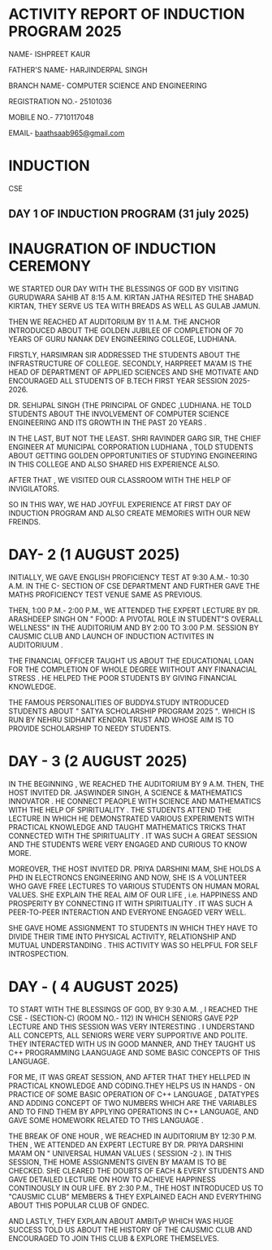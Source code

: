 # ACTIVITY REPORT OF INDUCTION PROGRAM 2025
NAME- ISHPREET KAUR 

FATHER'S NAME- HARJINDERPAL SINGH 

BRANCH NAME- COMPUTER SCIENCE AND ENGINEERING

REGISTRATION NO.- 25101036

MOBILE NO.- 7710117048

EMAIL- baathsaab965@gmail.com


# INDUCTION
CSE


## DAY 1 OF INDUCTION PROGRAM (31 july 2025)

# INAUGRATION OF INDUCTION CEREMONY 

WE STARTED OUR DAY WITH THE BLESSINGS OF GOD BY VISITING GURUDWARA SAHIB AT 8:15 A.M. KIRTAN JATHA RESITED THE SHABAD KIRTAN, THEY SERVE US TEA WITH BREADS AS WELL AS GULAB JAMUN.


THEN WE REACHED AT AUDITORIUM BY 11 A.M. THE ANCHOR INTRODUCED ABOUT THE GOLDEN JUBILEE OF COMPLETION OF 70 YEARS OF GURU NANAK DEV ENGINEERING COLLEGE, LUDHIANA.

FIRSTLY, HARSIMRAN SIR ADDRESSED THE STUDENTS ABOUT THE INFRASTRUCTURE OF COLLEGE.
SECONDLY, HARPREET MA'AM IS THE HEAD OF DEPARTMENT OF APPLIED SCIENCES AND SHE MOTIVATE AND ENCOURAGED ALL STUDENTS OF B.TECH FIRST YEAR SESSION 2025-2026.

DR. SEHIJPAL SINGH {THE PRINCIPAL OF GNDEC ,LUDHIANA. HE TOLD STUDENTS ABOUT THE INVOLVEMENT OF COMPUTER SCIENCE ENGINEERING AND ITS GROWTH IN THE PAST 20 YEARS .

IN THE LAST, BUT NOT THE LEAST. SHRI RAVINDER GARG SIR, THE CHIEF ENGINEER AT MUNICIPAL CORPORATION LUDHIANA , TOLD STUDENTS ABOUT GETTING GOLDEN OPPORTUNITIES OF STUDYING ENGINEERING IN THIS COLLEGE AND ALSO SHARED HIS EXPERIENCE ALSO.

AFTER THAT , WE VISITED OUR CLASSROOM WITH THE HELP OF INVIGILATORS.

SO IN THIS WAY,
 WE HAD JOYFUL EXPERIENCE AT FIRST DAY OF INDUCTION PROGRAM AND ALSO CREATE MEMORIES WITH OUR NEW FREINDS.

 # DAY- 2 (1 AUGUST 2025)

INITIALLY, WE GAVE ENGLISH PROFICIENCY TEST AT 9:30 A.M.- 10:30 A.M. IN THE C- SECTION OF CSE DEPARTMENT AND FURTHER GAVE THE MATHS PROFICIENCY TEST VENUE SAME AS PREVIOUS.

THEN, 1:00 P.M.- 2:00 P.M., WE ATTENDED THE EXPERT LECTURE BY DR. ARASHDEEP SINGH ON " FOOD: A PIVOTAL ROLE IN STUDENT"S OVERALL WELLNESS" IN THE AUDITORIUM AND BY 2:00 TO 3:00 P.M. SESSION BY CAUSMIC CLUB AND LAUNCH OF INDUCTION ACTIVITES IN AUDITORIUUM .

THE FINANCIAL OFFICER TAUGHT US ABOUT THE EDUCATIONAL LOAN FOR THE COMPLETION OF WHOLE DEGREE WIITHOUT ANY FINANACIAL STRESS . HE HELPED THE POOR STUDENTS BY GIVING FINANCIAL KNOWLEDGE. 

THE FAMOUS PERSONALITIES OF BUDDY4.STUDY INTRODUCED STUDENTS ABOUT " SATYA SCHOLARSHIP PROGRAM 2025 ". WHICH IS RUN BY NEHRU SIDHANT KENDRA TRUST AND WHOSE AIM IS TO PROVIDE SCHOLARSHIP TO NEEDY STUDENTS.

# DAY - 3 (2 AUGUST 2025)

IN THE BEGINNING , WE REACHED THE AUDITORIUM BY 9 A.M. THEN, THE HOST INVITED DR. JASWINDER SINGH, A SCIENCE & MATHEMATICS INNOVATOR . HE CONNECT PEAOPLE WITH SCIENCE AND MATHEMATICS  WITH THE HELP OF SPIRITUALITY . THE STUDENTS ATTEND THE LECTURE IN WHICH HE DEMONSTRATED VARIOUS EXPERIMENTS WITH PRACTICAL KNOWLEDGE AND TAUGHT MATHEMATICS TRICKS THAT CONNECTED WITH THE SPIRITUALITY . IT WAS SUCH A GREAT SESSION AND THE STUDENTS WERE VERY ENGAGED AND CURIOUS TO KNOW  MORE.


MOREOVER, THE HOST INVITED DR. PRIYA DARSHINI MAM, SHE HOLDS A PHD IN ELECTRONCS ENGINEERING AND NOW, SHE IS A VOLUNTEER WHO GAVE FREE LECTURES TO VARIOUS STUDENTS ON HUMAN MORAL VALUES. SHE EXPLAIN THE REAL AIM OF OUR LIFE , i.e. HAPPINESS AND PROSPERITY BY CONNECTING IT WITH SPIRITUALITY . IT WAS SUCH A PEER-TO-PEER INTERACTION AND EVERYONE ENGAGED VERY WELL.

SHE GAVE HOME ASSIGNMENT TO STUDENTS IN WHICH THEY HAVE TO DIVIDE THEIR TIME INTO PHYSICAL ACTIVITY, RELATIONSHIP AND MUTUAL UNDERSTANDING . THIS ACTIVITY WAS SO HELPFUL FOR SELF INTROSPECTION.


# DAY - ( 4 AUGUST 2025)

TO START WITH THE BLESSINGS OF GOD, BY 9:30 A.M. , I REACHED THE CSE - (SECTION-C) (ROOM NO.- 112) IN WHICH SENIORS GAVE P2P LECTURE AND THIS SESSION WAS VERY INTERESTING . I UNDERSTAND ALL CONCEPTS, ALL SENIORS WERE VERY SUPPORTIVE AND POLITE. THEY INTERACTED WITH US IN GOOD MANNER, AND THEY TAUGHT US C++ PROGRAMMING LAANGUAGE AND SOME BASIC CONCEPTS OF THIS LANGUAGE.


 FOR ME, IT WAS GREAT SESSION, AND AFTER THAT  THEY HELLPED IN PRACTICAL KNOWLEDGE AND CODING.THEY HELPS US IN HANDS - ON PRACTICE OF SOME BASIC OPERATION OF C++ LANGUAGE
 , DATATYPES AND ADDING CONCEPT OF TWO NUMBERS WHICH ARE THE VARIABLES AND TO FIND THEM BY APPLYING OPERATIONS IN C++ LANGUAGE, AND GAVE SOME HOMEWORK RELATED TO THIS LANGUAGE .


THE BREAK OF ONE HOUR , WE REACHED IN AUDITORIUM BY 12:30 P.M. THEN , WE ATTENDED AN EXPERT LECTURE BY DR. PRIYA DARSHINI MA'AM ON " UNIVERSAL HUMAN VALUES ( SESSION -2 ).
IN THIS SESSION, THE HOME ASSIGNMENTS GIVEN BY MA'AM IS TO BE CHECKED. SHE CLEARED THE DOUBTS OF EACH & EVERY STUDENTS AND GAVE DETAILED LECTURE ON HOW TO ACHIEVE HAPPINESS 
CONTINOUSLY IN OUR LIFE. BY 2:30 P.M., THE HOST INTRODUCED US TO  "CAUSMIC CLUB" MEMBERS & THEY EXPLAINED EACH AND EVERYTHING ABOUT THIS POPULAR CLUB OF GNDEC.

AND LASTLY, THEY EXPLAIN ABOUT AMBITyP WHICH WAS HUGE SUCCESS TOLD US ABOUT THE HISTORY OF THE CAUSMIC CLUB AND ENCOURAGED TO JOIN THIS CLUB & EXPLORE THEMSELVES.





 
















